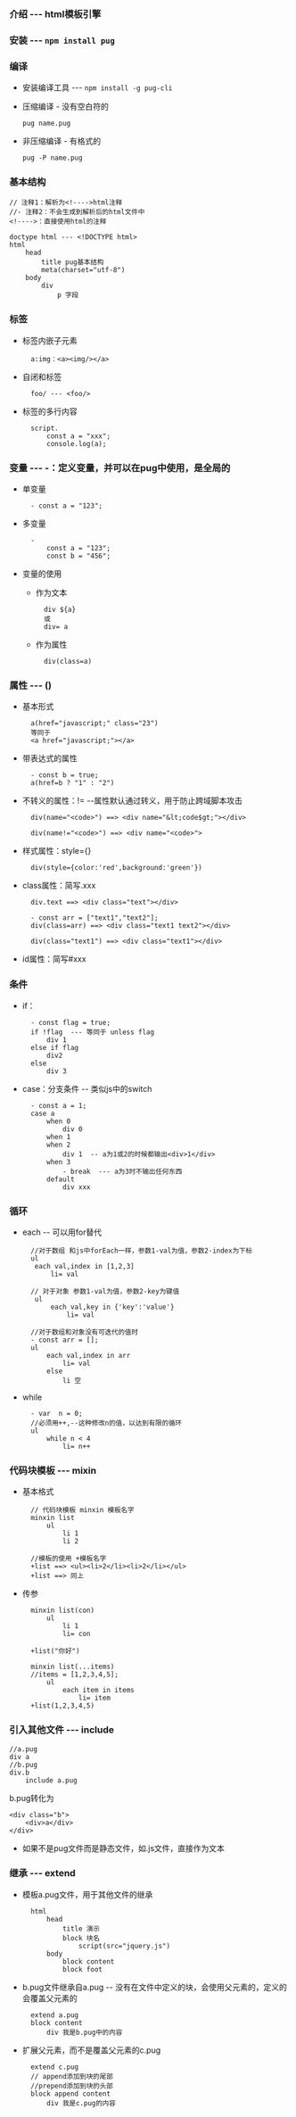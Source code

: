 

### 介绍 --- html模板引擎

### 安装 --- `npm install pug`

### 编译

* 安装编译工具 --- `npm install -g pug-cli`

* 压缩编译 - 没有空白符的

  `pug name.pug`

* 非压缩编译 - 有格式的

  `pug -P name.pug`

### 基本结构

```
// 注释1：解析为<!---->html注释
//- 注释2：不会生成到解析后的html文件中
<!---->：直接使用html的注释

doctype html --- <!DOCTYPE html>
html
    head
        title pug基本结构
        meta(charset="utf-8")
    body
        div
            p 字段
```

### 标签

* 标签内嵌子元素

  ```
    a:img：<a><img/></a>
  ```

* 自闭和标签

  ```
    foo/ --- <foo/>
  ```

* 标签的多行内容

  ```
    script.
        const a = "xxx";
        console.log(a);
  ```

### 变量 --- -：定义变量，并可以在pug中使用，是全局的

* 单变量

  ```
    - const a = "123";
  ```

* 多变量

  ```
    -
        const a = "123";
        const b = "456";
  ```

* 变量的使用

  * 作为文本

    ```
      div ${a}
      或
      div= a
    ```

  * 作为属性

    ```
      div(class=a)
    ```

### 属性 --- \(\)

* 基本形式

  ```
    a(href="javascript;" class="23")
    等同于
    <a href="javascript;"></a>
  ```

* 带表达式的属性

  ```
    - const b = true;
    a(href=b ? "1" : "2")
  ```

* 不转义的属性：!= --属性默认通过转义，用于防止跨域脚本攻击

  ```
    div(name="<code>") ==> <div name="&lt;code$gt;"></div>

    div(name!="<code>") ==> <div name="<code>">
  ```

* 样式属性：style={}

  ```
    div(style={color:'red',background:'green'})
  ```

* class属性：简写.xxx

  ```
    div.text ==> <div class="text"></div>

    - const arr = ["text1","text2"];
    div(class=arr) ==> <div class="text1 text2"></div>

    div(class="text1") ==> <div class="text1"></div>
  ```

* id属性：简写\#xxx

### 条件

* if：

  ```
    - const flag = true;
    if !flag  --- 等同于 unless flag
        div 1
    else if flag 
        div2
    else 
        div 3
  ```

* case：分支条件 -- 类似js中的switch

  ```
    - const a = 1;
    case a
        when 0
            div 0
        when 1
        when 2
            div 1  -- a为1或2的时候都输出<div>1</div>
        when 3
            - break  --- a为3时不输出任何东西
        default
            div xxx
  ```

### 循环

* each -- 可以用for替代

  ```
    //对于数组 和js中forEach一样，参数1-val为值，参数2-index为下标
    ul
     each val,index in [1,2,3]
         li= val

    // 对于对象 参数1-val为值，参数2-key为键值
     ul
         each val,key in {'key':'value'}
             li= val

    //对于数组和对象没有可迭代的值时
    - const arr = [];
    ul
        each val,index in arr
            li= val
        else 
            li 空
  ```

* while

  ```
    - var  n = 0;
    //必须用++,--这种修改n的值，以达到有限的循环
    ul
        while n < 4
            li= n++
  ```

### 代码块模板 --- mixin

* 基本格式

  ```
    // 代码块模板 minxin 模板名字
    minxin list
        ul
            li 1
            li 2

    //模板的使用 +模板名字
    +list ==> <ul><li>2</li><li>2</li></ul>
    +list ==> 同上
  ```

* 传参

  ```
    minxin list(con)
        ul
            li 1
            li= con

    +list("你好")

    minxin list(...items)
    //items = [1,2,3,4,5];
        ul
            each item in items
                li= item
    +list(1,2,3,4,5)
  ```

### 引入其他文件 --- include

```
//a.pug             
div a              
//b.pug     
div.b                 
    include a.pug
```

b.pug转化为

```
<div class="b">
    <div>a</div>
</div>
```

* 如果不是pug文件而是静态文件，如.js文件，直接作为文本

### 继承 --- extend

* 模板a.pug文件，用于其他文件的继承

  ```
    html
        head
            title 演示
            block 块名
                script(src="jquery.js")
        body
            block content
            block foot
  ```

* b.pug文件继承自a.pug -- 没有在文件中定义的块，会使用父元素的，定义的会覆盖父元素的

  ```
    extend a.pug
    block content
        div 我是b.pug中的内容
  ```

* 扩展父元素，而不是覆盖父元素的c.pug

  ```
    extend c.pug
    // append添加到块的尾部
    //prepend添加到块的头部
    block append content
        div 我是c.pug的内容
  ```



